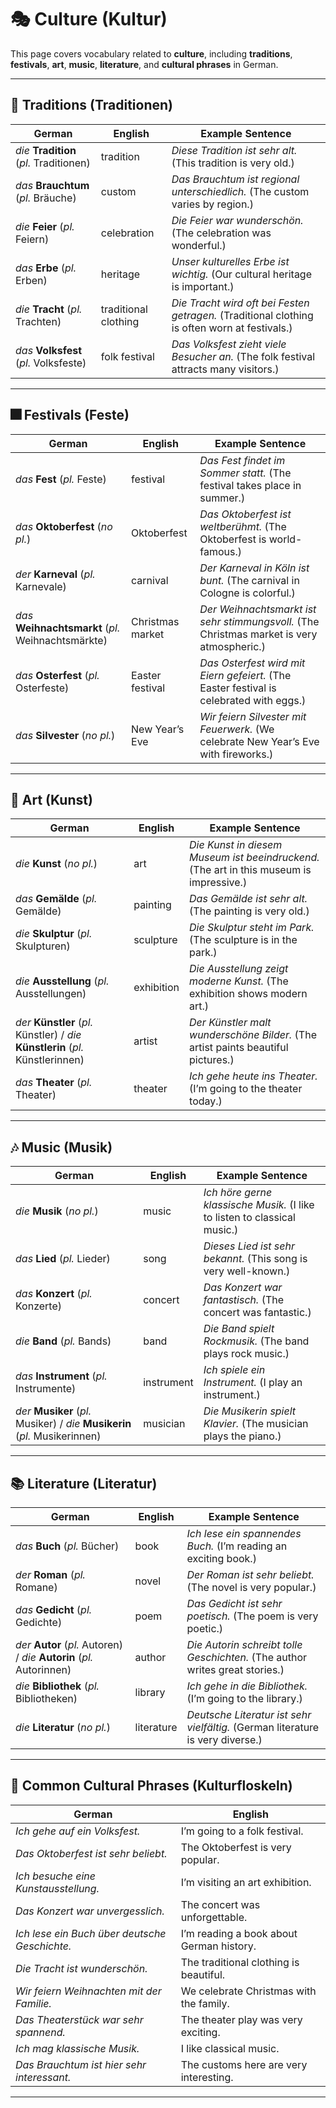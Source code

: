 # 🎭 Culture (Kultur)

This page covers vocabulary related to **culture**, including **traditions**, **festivals**, **art**, **music**, **literature**, and **cultural phrases** in German.

---

## 🎉 Traditions (Traditionen)

| German                                          | English         | Example Sentence                                                          |
| ----------------------------------------------- | --------------- | ------------------------------------------------------------------------- |
| *die* **Tradition** (*pl.* Traditionen)         | tradition       | *Diese Tradition ist sehr alt.* (This tradition is very old.)             |
| *das* **Brauchtum** (*pl.* Bräuche)             | custom          | *Das Brauchtum ist regional unterschiedlich.* (The custom varies by region.) |
| *die* **Feier** (*pl.* Feiern)                  | celebration     | *Die Feier war wunderschön.* (The celebration was wonderful.)             |
| *das* **Erbe** (*pl.* Erben)                   | heritage        | *Unser kulturelles Erbe ist wichtig.* (Our cultural heritage is important.) |
| *die* **Tracht** (*pl.* Trachten)               | traditional clothing | *Die Tracht wird oft bei Festen getragen.* (Traditional clothing is often worn at festivals.) |
| *das* **Volksfest** (*pl.* Volksfeste)          | folk festival   | *Das Volksfest zieht viele Besucher an.* (The folk festival attracts many visitors.) |

---

## 🎆 Festivals (Feste)

| German                                          | English         | Example Sentence                                                          |
| ----------------------------------------------- | --------------- | ------------------------------------------------------------------------- |
| *das* **Fest** (*pl.* Feste)                   | festival        | *Das Fest findet im Sommer statt.* (The festival takes place in summer.)  |
| *das* **Oktoberfest** (*no pl.*)                | Oktoberfest     | *Das Oktoberfest ist weltberühmt.* (The Oktoberfest is world-famous.)     |
| *der* **Karneval** (*pl.* Karnevale)            | carnival        | *Der Karneval in Köln ist bunt.* (The carnival in Cologne is colorful.)   |
| *das* **Weihnachtsmarkt** (*pl.* Weihnachtsmärkte) | Christmas market | *Der Weihnachtsmarkt ist sehr stimmungsvoll.* (The Christmas market is very atmospheric.) |
| *das* **Osterfest** (*pl.* Osterfeste)          | Easter festival | *Das Osterfest wird mit Eiern gefeiert.* (The Easter festival is celebrated with eggs.) |
| *das* **Silvester** (*no pl.*)                  | New Year’s Eve  | *Wir feiern Silvester mit Feuerwerk.* (We celebrate New Year’s Eve with fireworks.) |

---

## 🎨 Art (Kunst)

| German                                          | English         | Example Sentence                                                          |
| ----------------------------------------------- | --------------- | ------------------------------------------------------------------------- |
| *die* **Kunst** (*no pl.*)                     | art             | *Die Kunst in diesem Museum ist beeindruckend.* (The art in this museum is impressive.) |
| *das* **Gemälde** (*pl.* Gemälde)              | painting        | *Das Gemälde ist sehr alt.* (The painting is very old.)                  |
| *die* **Skulptur** (*pl.* Skulpturen)          | sculpture       | *Die Skulptur steht im Park.* (The sculpture is in the park.)            |
| *die* **Ausstellung** (*pl.* Ausstellungen)    | exhibition      | *Die Ausstellung zeigt moderne Kunst.* (The exhibition shows modern art.) |
| *der* **Künstler** (*pl.* Künstler) / *die* **Künstlerin** (*pl.* Künstlerinnen) | artist | *Der Künstler malt wunderschöne Bilder.* (The artist paints beautiful pictures.) |
| *das* **Theater** (*pl.* Theater)              | theater         | *Ich gehe heute ins Theater.* (I’m going to the theater today.)          |

---

## 🎶 Music (Musik)

| German                                          | English         | Example Sentence                                                          |
| ----------------------------------------------- | --------------- | ------------------------------------------------------------------------- |
| *die* **Musik** (*no pl.*)                     | music           | *Ich höre gerne klassische Musik.* (I like to listen to classical music.) |
| *das* **Lied** (*pl.* Lieder)                  | song            | *Dieses Lied ist sehr bekannt.* (This song is very well-known.)          |
| *das* **Konzert** (*pl.* Konzerte)             | concert         | *Das Konzert war fantastisch.* (The concert was fantastic.)               |
| *die* **Band** (*pl.* Bands)                   | band            | *Die Band spielt Rockmusik.* (The band plays rock music.)                |
| *das* **Instrument** (*pl.* Instrumente)       | instrument      | *Ich spiele ein Instrument.* (I play an instrument.)                     |
| *der* **Musiker** (*pl.* Musiker) / *die* **Musikerin** (*pl.* Musikerinnen) | musician | *Die Musikerin spielt Klavier.* (The musician plays the piano.)           |

---

## 📚 Literature (Literatur)

| German                                          | English         | Example Sentence                                                          |
| ----------------------------------------------- | --------------- | ------------------------------------------------------------------------- |
| *das* **Buch** (*pl.* Bücher)                  | book            | *Ich lese ein spannendes Buch.* (I’m reading an exciting book.)           |
| *der* **Roman** (*pl.* Romane)                 | novel           | *Der Roman ist sehr beliebt.* (The novel is very popular.)               |
| *das* **Gedicht** (*pl.* Gedichte)             | poem            | *Das Gedicht ist sehr poetisch.* (The poem is very poetic.)              |
| *der* **Autor** (*pl.* Autoren) / *die* **Autorin** (*pl.* Autorinnen) | author | *Die Autorin schreibt tolle Geschichten.* (The author writes great stories.) |
| *die* **Bibliothek** (*pl.* Bibliotheken)      | library         | *Ich gehe in die Bibliothek.* (I’m going to the library.)                |
| *die* **Literatur** (*no pl.*)                 | literature      | *Deutsche Literatur ist sehr vielfältig.* (German literature is very diverse.) |

---

## 💬 Common Cultural Phrases (Kulturfloskeln)

| German                                          | English                          |
| ----------------------------------------------- | -------------------------------- |
| *Ich gehe auf ein Volksfest.*                  | I’m going to a folk festival.    |
| *Das Oktoberfest ist sehr beliebt.*            | The Oktoberfest is very popular. |
| *Ich besuche eine Kunstausstellung.*           | I’m visiting an art exhibition.  |
| *Das Konzert war unvergesslich.*               | The concert was unforgettable.   |
| *Ich lese ein Buch über deutsche Geschichte.*  | I’m reading a book about German history. |
| *Die Tracht ist wunderschön.*                 | The traditional clothing is beautiful. |
| *Wir feiern Weihnachten mit der Familie.*      | We celebrate Christmas with the family. |
| *Das Theaterstück war sehr spannend.*          | The theater play was very exciting. |
| *Ich mag klassische Musik.*                    | I like classical music.          |
| *Das Brauchtum ist hier sehr interessant.*     | The customs here are very interesting. |

---